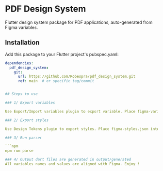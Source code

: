 # PDF Design System

Flutter design system package for PDF applications, auto-generated from Figma variables.

## Installation

Add this package to your Flutter project's pubspec.yaml:

```yaml
dependencies:
  pdf_design_system:
    git:
      url: https://github.com/Robespra/pdf_design_system.git
      ref: main  # or specific tag/commit


## Steps to use

### 1/ Export variables

Use Export/Import variables plugin to export variable. Place figma-variables.json into tool/figma_parser/input

### 2/ Export styles

Use Design Tokens plugin to export styles. Place figma-styles.json into tool/figma_parser/input

### 3/ Run parser

```npm
npm run parse

### 4/ Output dart files are generated in output/generated
All variables names and values are aligned with Figma. Enjoy !